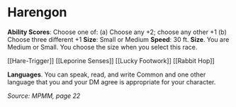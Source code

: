 # Harengon

**Ability Scores**: Choose one of: (a) Choose any +2; choose any other +1 (b) Choose three different +1
**Size**: Small or Medium
**Speed**: 30 ft.
**Size**. You are Medium or Small. You choose the size when you select this race.

[[Hare-Trigger]]
[[Leporine Senses]]
[[Lucky Footwork]]
[[Rabbit Hop]]

**Languages**. You can speak, read, and write Common and one other language that you and your DM agree is appropriate for your character.

*Source: MPMM, page 22*